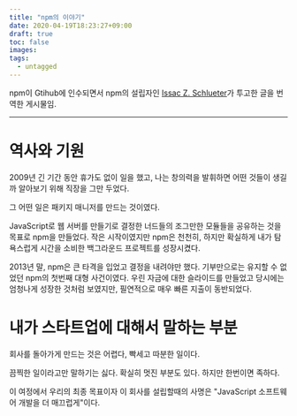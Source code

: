 ```yaml
---
title: "npm의 이야기"
date: 2020-04-19T18:23:27+09:00
draft: true
toc: false
images:
tags:
  - untagged
---
```


npm이 Gtihub에 인수되면서 npm의 설립자인 [Issac Z. Schlueter](https://blog.izs.me/)가 투고한 글을 번역한 게시물임.

---

# 역사와 기원

2009년 긴 기간 동안 휴가도 없이 일을 했고, 나는 창의력을 발휘하면 어떤 것들이 생길까 알아보기 위해 직장을 그만 두었다.

그 어떤 일은 패키지 매니저를 만드는 것이였다.

JavaScript로 웹 서버를 만들기로 결정한 너드들의 조그만한 모듈들을 공유하는 것을 목표로 npm을 만들었다. 작은 시작이였지만 npm은 천천히, 하지만 확실하게 내가 탐욕스럽게 시간을 소비한 백그라운드 프로젝트를 성장시켰다.

2013년 말, npm은 큰 타격을 입었고 결정을 내려야만 했다. 기부만으로는 유지할 수 없었던 npm의 첫번째 대형 사건이였다. 우린 자금에 대한 슬라이드를 만들었고 당시에는 엄청나게 성장한 것처럼 보였지만, 필연적으로 매우 빠른 지출이 동반되었다.

# 내가 스타트업에 대해서 말하는 부분

회사를 돌아가게 만드는 것은 어렵다, 빡세고 따분한 일이다.

끔찍한 일이라고만 말하기는 싫다. 확실히 멋진 부분도 있다. 하지만 한번이면 족하다.

이 여정에서 우리의 최종 목표이자 이 회사를 설립할때의 사명은 "JavaScript 소프트웨어 개발을 더 매끄럽게"이다.


